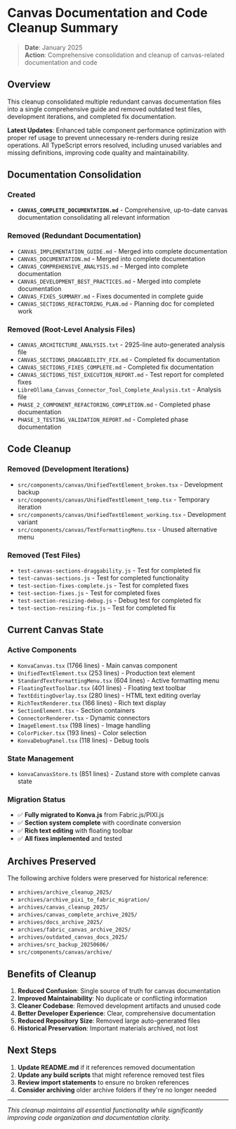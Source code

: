 # Canvas Documentation and Code Cleanup Summary

> **Date**: January 2025  
> **Action**: Comprehensive consolidation and cleanup of canvas-related documentation and code

## Overview

This cleanup consolidated multiple redundant canvas documentation files into a single comprehensive guide and removed outdated test files, development iterations, and completed fix documentation.

**Latest Updates**: Enhanced table component performance optimization with proper ref usage to prevent unnecessary re-renders during resize operations. All TypeScript errors resolved, including unused variables and missing definitions, improving code quality and maintainability.

## Documentation Consolidation

### Created
- **`CANVAS_COMPLETE_DOCUMENTATION.md`** - Comprehensive, up-to-date canvas documentation consolidating all relevant information

### Removed (Redundant Documentation)
- `CANVAS_IMPLEMENTATION_GUIDE.md` - Merged into complete documentation
- `CANVAS_DOCUMENTATION.md` - Merged into complete documentation  
- `CANVAS_COMPREHENSIVE_ANALYSIS.md` - Merged into complete documentation
- `CANVAS_DEVELOPMENT_BEST_PRACTICES.md` - Merged into complete documentation
- `CANVAS_FIXES_SUMMARY.md` - Fixes documented in complete guide
- `CANVAS_SECTIONS_REFACTORING_PLAN.md` - Planning doc for completed work

### Removed (Root-Level Analysis Files)
- `CANVAS_ARCHITECTURE_ANALYSIS.txt` - 2925-line auto-generated analysis file
- `CANVAS_SECTIONS_DRAGGABILITY_FIX.md` - Completed fix documentation
- `CANVAS_SECTIONS_FIXES_COMPLETE.md` - Completed fix documentation
- `CANVAS_SECTIONS_TEST_EXECUTION_REPORT.md` - Test report for completed fixes
- `LibreOllama_Canvas_Connector_Tool_Complete_Analysis.txt` - Analysis file
- `PHASE_2_COMPONENT_REFACTORING_COMPLETION.md` - Completed phase documentation
- `PHASE_3_TESTING_VALIDATION_REPORT.md` - Completed phase documentation

## Code Cleanup

### Removed (Development Iterations)
- `src/components/canvas/UnifiedTextElement_broken.tsx` - Development backup
- `src/components/canvas/UnifiedTextElement_temp.tsx` - Temporary iteration
- `src/components/canvas/UnifiedTextElement_working.tsx` - Development variant
- `src/components/canvas/TextFormattingMenu.tsx` - Unused alternative menu

### Removed (Test Files)
- `test-canvas-sections-draggability.js` - Test for completed fix
- `test-canvas-sections.js` - Test for completed functionality
- `test-section-fixes-complete.js` - Test for completed fixes
- `test-section-fixes.js` - Test for completed fixes
- `test-section-resizing-debug.js` - Debug test for completed fix
- `test-section-resizing-fix.js` - Test for completed fix

## Current Canvas State

### Active Components
- `KonvaCanvas.tsx` (1766 lines) - Main canvas component
- `UnifiedTextElement.tsx` (253 lines) - Production text element
- `StandardTextFormattingMenu.tsx` (604 lines) - Active formatting menu
- `FloatingTextToolbar.tsx` (401 lines) - Floating text toolbar
- `TextEditingOverlay.tsx` (280 lines) - HTML text editing overlay
- `RichTextRenderer.tsx` (166 lines) - Rich text display
- `SectionElement.tsx` - Section containers
- `ConnectorRenderer.tsx` - Dynamic connectors
- `ImageElement.tsx` (198 lines) - Image handling
- `ColorPicker.tsx` (193 lines) - Color selection
- `KonvaDebugPanel.tsx` (118 lines) - Debug tools

### State Management
- `konvaCanvasStore.ts` (851 lines) - Zustand store with complete canvas state

### Migration Status
- ✅ **Fully migrated to Konva.js** from Fabric.js/PIXI.js
- ✅ **Section system complete** with coordinate conversion
- ✅ **Rich text editing** with floating toolbar
- ✅ **All fixes implemented** and tested

## Archives Preserved

The following archive folders were preserved for historical reference:
- `archives/archive_cleanup_2025/`
- `archives/archive_pixi_to_fabric_migration/`
- `archives/canvas_cleanup_2025/`
- `archives/canvas_complete_archive_2025/`
- `archives/docs_archive_2025/`
- `archives/fabric_canvas_archive_2025/`
- `archives/outdated_canvas_docs_2025/`
- `archives/src_backup_20250606/`
- `src/components/canvas/archive/`

## Benefits of Cleanup

1. **Reduced Confusion**: Single source of truth for canvas documentation
2. **Improved Maintainability**: No duplicate or conflicting information
3. **Cleaner Codebase**: Removed development artifacts and unused code
4. **Better Developer Experience**: Clear, comprehensive documentation
5. **Reduced Repository Size**: Removed large auto-generated files
6. **Historical Preservation**: Important materials archived, not lost

## Next Steps

1. **Update README.md** if it references removed documentation
2. **Update any build scripts** that might reference removed test files
3. **Review import statements** to ensure no broken references
4. **Consider archiving** older archive folders if they're no longer needed

---

*This cleanup maintains all essential functionality while significantly improving code organization and documentation clarity.*